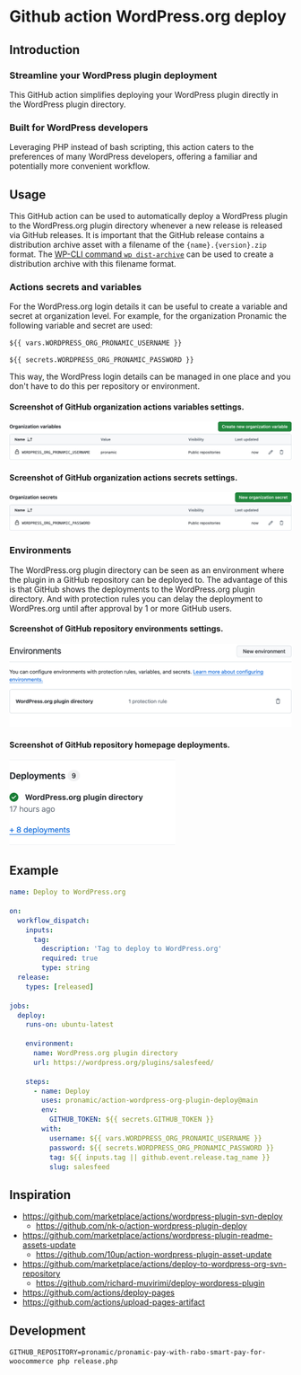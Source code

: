 # Github action WordPress.org deploy

## Introduction

### Streamline your WordPress plugin deployment

This GitHub action simplifies deploying your WordPress plugin directly in the WordPress plugin directory.

### Built for WordPress developers

Leveraging PHP instead of bash scripting, this action caters to the preferences of many WordPress developers, offering a familiar and potentially more convenient workflow.

## Usage

This GitHub action can be used to automatically deploy a WordPress plugin to the WordPress.org plugin directory whenever a new release is released via GitHub releases. It is important that the GitHub release contains a distribution archive asset with a filename of the `{name}.{version}.zip` format. The [WP-CLI command `wp dist-archive`](https://developer.wordpress.org/cli/commands/dist-archive/) can be used to create a distribution archive with this filename format.

### Actions secrets and variables

For the WordPress.org login details it can be useful to create a variable and secret at organization level. For example, for the organization Pronamic the following variable and secret are used:

```
${{ vars.WORDPRESS_ORG_PRONAMIC_USERNAME }}
```

```
${{ secrets.WORDPRESS_ORG_PRONAMIC_PASSWORD }}
```

This way, the WordPress login details can be managed in one place and you don't have to do this per repository or environment.

#### Screenshot of GitHub organization actions variables settings.

![Screenshot of GitHub organization actions variables settings.](documentation/github.com_organizations_pronamic_settings_variables.png)

#### Screenshot of GitHub organization actions secrets settings.

![Screenshot of GitHub organization actions secrets settings.](documentation/github.com_organizations_pronamic_settings_secrets.png)

### Environments

The WordPress.org plugin directory can be seen as an environment where the plugin in a GitHub repository can be deployed to. The advantage of this is that GitHub shows the deployments to the WordPress.org plugin directory. And with protection rules you can delay the deployment to WordPres.org until after approval by 1 or more GitHub users.

#### Screenshot of GitHub repository environments settings.

![Screenshot of GitHub repository environments settings.](documentation/github.com_pronamic_wp-salesfeed_settings_environments.png)

#### Screenshot of GitHub repository homepage deployments.

<img alt="Screenshot of GitHub repository homepage deployments." src="documentation/github.com_pronamic_wp-salesfeed_home_deployments.png" width="296">

## Example

```yml
name: Deploy to WordPress.org

on:
  workflow_dispatch:
    inputs:
      tag:
        description: 'Tag to deploy to WordPress.org'
        required: true
        type: string
  release:
    types: [released]

jobs:
  deploy:
    runs-on: ubuntu-latest

    environment:
      name: WordPress.org plugin directory
      url: https://wordpress.org/plugins/salesfeed/

    steps:
      - name: Deploy
        uses: pronamic/action-wordpress-org-plugin-deploy@main
        env:
          GITHUB_TOKEN: ${{ secrets.GITHUB_TOKEN }}
        with:
          username: ${{ vars.WORDPRESS_ORG_PRONAMIC_USERNAME }}
          password: ${{ secrets.WORDPRESS_ORG_PRONAMIC_PASSWORD }}
          tag: ${{ inputs.tag || github.event.release.tag_name }}
          slug: salesfeed
```

## Inspiration

- https://github.com/marketplace/actions/wordpress-plugin-svn-deploy
  - https://github.com/nk-o/action-wordpress-plugin-deploy
- https://github.com/marketplace/actions/wordpress-plugin-readme-assets-update
  - https://github.com/10up/action-wordpress-plugin-asset-update
- https://github.com/marketplace/actions/deploy-to-wordpress-org-svn-repository
  - https://github.com/richard-muvirimi/deploy-wordpress-plugin
- https://github.com/actions/deploy-pages
- https://github.com/actions/upload-pages-artifact

## Development

```
GITHUB_REPOSITORY=pronamic/pronamic-pay-with-rabo-smart-pay-for-woocommerce php release.php
```
